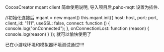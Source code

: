 CocosCreator mqant client 简单使用说明,
导入项目后,paho-mqtt 设置为插件. 

//初始化连接后
    mqant = new mqant()
    this.mqant.init({
        host: host,
        port: port,
        client_id: "111",
        useSSL: false,
        connect: function () {
            console.log("onConnected");
        },
        onConnectionLost: function (reason) {
            console.log(reason)
        }
    });
就可以愉快使用了

已在小游戏环境和模拟器环境测试通过!!!!